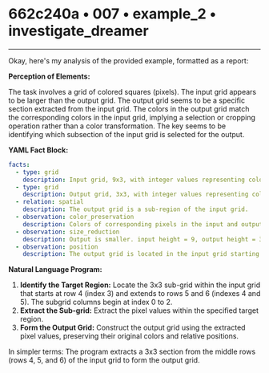 # 662c240a • 007 • example_2 • investigate_dreamer

---
Okay, here's my analysis of the provided example, formatted as a report:

**Perception of Elements:**

The task involves a grid of colored squares (pixels). The input grid appears to be larger than the output grid. The output grid seems to be a specific section extracted from the input grid. The colors in the output grid match the corresponding colors in the input grid, implying a selection or cropping operation rather than a color transformation. The key seems to be identifying which subsection of the input grid is selected for the output.

**YAML Fact Block:**



```yaml
facts:
  - type: grid
    description: Input grid, 9x3, with integer values representing colors.
  - type: grid
    description: Output grid, 3x3, with integer values representing colors.
  - relation: spatial
    description: The output grid is a sub-region of the input grid.
  - observation: color_preservation
    description: Colors of corresponding pixels in the input and output grids are identical.
  - observation: size_reduction
    description: Output is smaller. input height = 9, output height = 3. input width = 3, output width = 3.
  - observation: position
    description: The output grid is located in the input grid starting from input row index 3 to 5 and all the columns.
```



**Natural Language Program:**

1.  **Identify the Target Region:** Locate the 3x3 sub-grid within the input grid that starts at row 4 (index 3) and extends to rows 5 and 6 (indexes 4 and 5). The subgrid columns begin at index 0 to 2.
2.  **Extract the Sub-grid:** Extract the pixel values within the specified target region.
3.  **Form the Output Grid:** Construct the output grid using the extracted pixel values, preserving their original colors and relative positions.

In simpler terms: The program extracts a 3x3 section from the middle rows (rows 4, 5, and 6) of the input grid to form the output grid.

